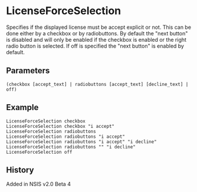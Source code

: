 # LicenseForceSelection

Specifies if the displayed license must be accept explicit or not. This can be done either by a checkbox or by radiobuttons. By default the "next button" is disabled and will only be enabled if the checkbox is enabled or the right radio button is selected. If off is specified the "next button" is enabled by default.

## Parameters

    (checkbox [accept_text] | radiobuttons [accept_text] [decline_text] | off)

## Example

	LicenseForceSelection checkbox
	LicenseForceSelection checkbox "i accept"
	LicenseForceSelection radiobuttons
	LicenseForceSelection radiobuttons "i accept"
	LicenseForceSelection radiobuttons "i accept" "i decline"
	LicenseForceSelection radiobuttons "" "i decline"
	LicenseForceSelection off

## History

Added in NSIS v2.0 Beta 4
